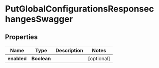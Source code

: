 

# PutGlobalConfigurationsResponsechangesSwagger

## Properties

Name | Type | Description | Notes
------------ | ------------- | ------------- | -------------
**enabled** | **Boolean** |  |  [optional]



